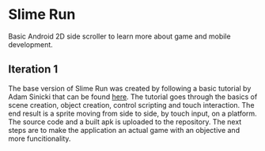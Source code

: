 # Slime Run

Basic Android 2D side scroller to learn more about game and mobile development. 

## Iteration 1

The base version of Slime Run was created by following a basic tutorial by Adam Sinicki that can be found [here](https://www.androidauthority.com/create-a-2d-platformer-for-android-in-unity-693550/). The tutorial goes through the basics of scene creation, object creation, control scripting and touch interaction. The end result is a sprite moving from side to side, by touch input, on a platform. The source code and a built apk is uploaded to the repository. The next steps are to make the application an actual game with an objective and more funcitionality. 
